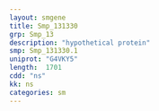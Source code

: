```yaml
---
layout: smgene
title: Smp_131330
grp: Smp_13
description: "hypothetical protein"
smp: Smp_131330.1
uniprot: "G4VKY5"
length:  1701
cdd: "ns"
kk: ns
categories: sm
---
```

